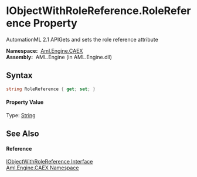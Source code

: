 IObjectWithRoleReference.RoleReference Property
===============================================
AutomationML 2.1 APIGets and sets the role reference attribute

  **Namespace:**  [Aml.Engine.CAEX][1]  
  **Assembly:**  AML.Engine (in AML.Engine.dll)

Syntax
------

```csharp
string RoleReference { get; set; }
```

#### Property Value
Type: [String][2]

See Also
--------

#### Reference
[IObjectWithRoleReference Interface][3]  
[Aml.Engine.CAEX Namespace][1]  

[1]: ../README.md
[2]: https://docs.microsoft.com/dotnet/api/system.string
[3]: README.md
[4]: https://www.automationml.org
[5]: ../../icons/logoShade.png